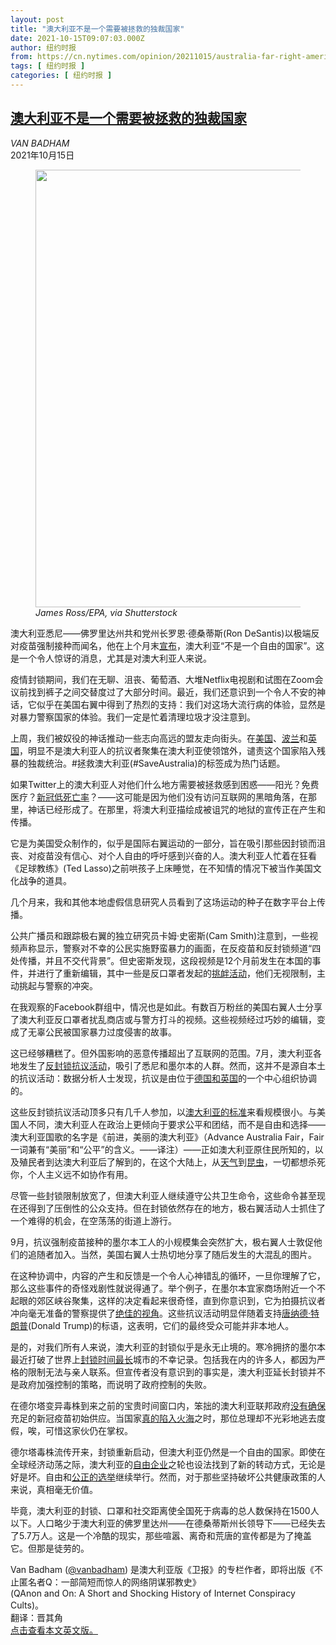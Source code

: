 ```yaml
---
layout: post
title: "澳大利亚不是一个需要被拯救的独裁国家"
date: 2021-10-15T09:07:03.000Z
author: 纽约时报
from: https://cn.nytimes.com/opinion/20211015/australia-far-right-america/
tags: [ 纽约时报 ]
categories: [ 纽约时报 ]
---
```

<!--1634288823000-->
[澳大利亚不是一个需要被拯救的独裁国家](https://cn.nytimes.com/opinion/20211015/australia-far-right-america/)
------

<div>
<address>VAN BADHAM</address><time pudate="2021-10-15 04:57:42" datetime="2021-10-15 04:57:42">2021年10月15日</time><figure><img src="https://images.weserv.nl/?url=static01.nyt.com/images/2021/10/14/reader-center/14badham/merlin_195122550_91e4d0f2-4885-471d-95fc-a07c3ae23089-master1050.jpg" width="1050" height="700"><figcaption> <cite>James Ross/EPA, via Shutterstock</cite></figcaption></figure><section><p>澳大利亚悉尼——佛罗里达州共和党州长罗恩·德桑蒂斯(Ron DeSantis)以极端反对疫苗强制接种而闻名，他在上个月末<a rel="noopener noreferrer" target="_blank" href="https://www.news.com.au/world/coronavirus/australia/off-the-rails-florida-governor-ron-desantis-blasts-australias-covid-restrictions/news-story/9aea5a9f5df3c82cbf4bdcbdd62a8cd5">宣布</a>，澳大利亚“不是一个自由的国家”。这是一个令人惊讶的消息，尤其是对澳大利亚人来说。</p><p>疫情封锁期间，我们在无聊、沮丧、葡萄酒、大堆Netflix电视剧和试图在Zoom会议前找到裤子之间交替度过了大部分时间。最近，我们还意识到一个令人不安的神话，它似乎在美国右翼中得到了热烈的支持：我们对这场大流行病的体验，显然是对暴力警察国家的体验。我们一定是忙着清理垃圾才没注意到。</p><p>上周，我们被奴役的神话推动一些志向高远的盟友走向街头。在<a rel="noopener noreferrer" target="_blank" href="https://www.news.com.au/world/coronavirus/global/save-australia-teacher-protest-in-new-york-city-gathers-at-the-australian-consulate/news-story/c4393b3522f61f061e8f7ed7833a7522">美国</a>、<a rel="noopener noreferrer" target="_blank" href="https://www.pedestrian.tv/news/save-australia-protests/">波兰</a>和<a rel="noopener noreferrer" target="_blank" href="https://salten.cz/2021/10/07/bizarre-moment-protests-break-out-against-australias-lockdown-in-london/">英国</a>，明显不是澳大利亚人的抗议者聚集在澳大利亚使领馆外，谴责这个国家陷入残暴的独裁统治。#拯救澳大利亚(#SaveAustralia)的标签成为热门话题。</p><p>如果Twitter上的澳大利亚人对他们什么地方需要被拯救感到困惑——阳光？免费医疗？<a rel="noopener noreferrer" target="_blank" href="https://www.business-standard.com/article/international/australia-has-avoided-30-000-covid-deaths-due-to-strict-measures-pm-121051800745_1.html">新冠低死亡率</a>？——这可能是因为他们没有访问互联网的黑暗角落，在那里，神话已经形成了。在那里，将澳大利亚描绘成被诅咒的地狱的宣传正在产生和传播。</p><p>它是为美国受众制作的，似乎是国际右翼运动的一部分，旨在吸引那些因封锁而沮丧、对疫苗没有信心、对个人自由的呼吁感到兴奋的人。澳大利亚人忙着在狂看《足球教练》(Ted Lasso)之前哄孩子上床睡觉，在不知情的情况下被当作美国文化战争的道具。</p><p>几个月来，我和其他本地虚假信息研究人员看到了这场运动的种子在数字平台上传播。</p><p>公共广播员和跟踪极右翼的独立研究员卡姆·史密斯(Cam Smith)注意到，一些视频声称显示，警察对不幸的公民实施野蛮暴力的画面，在反疫苗和反封锁频道“四处传播，并且不交代背景”。但史密斯发现，这段视频是12个月前发生在本国的事件，并进行了重新编辑，其中一些是反口罩者发起的<a rel="noopener noreferrer" target="_blank" href="https://www.youtube.com/watch?v=tHv1Z8gZYXw">挑衅活动</a>，他们无视限制，主动挑起与警察的冲突。</p><p>在我观察的Facebook群组中，情况也是如此。有数百万粉丝的美国右翼人士分享了澳大利亚反口罩者扰乱商店或与警方打斗的视频。这些视频经过巧妙的编辑，变成了无辜公民被国家暴力过度侵害的故事。</p><p>这已经够糟糕了。但外国影响的恶意传播超出了互联网的范围。7月，澳大利亚各地发生了<a rel="noopener noreferrer" target="_blank" href="https://www.abc.net.au/news/2021-07-25/sydney-lockdown-protest-two-arrested-for-animal-cruelty/100321716" title="Link: https://www.abc.net.au/news/2021-07-25/sydney-lockdown-protest-two-arrested-for-animal-cruelty/100321716">反封锁抗议活动</a>，吸引了悉尼和墨尔本的人群。然而，这并不是源自本土的抗议活动：数据分析人士发现，抗议是由位于<a rel="noopener noreferrer" target="_blank" href="https://www.theguardian.com/australia-news/2021/jul/27/who-behind-australia-anti-covid-lockdown-protest-march-rallies-sydney-melbourne-far-right-and-german-conspiracy-groups-driving-protests" title="Link: https://www.theguardian.com/australia-news/2021/jul/27/who-behind-australia-anti-covid-lockdown-protest-march-rallies-sydney-melbourne-far-right-and-german-conspiracy-groups-driving-protests">德国和英国</a>的一个中心组织协调的。</p><p>这些反封锁抗议活动顶多只有几千人参加，以<a rel="noopener noreferrer" target="_blank" href="https://www.9news.com.au/national/news-victoria-change-the-rules-union-workers-rallies-melbourne-hundreds-of-thousands-set-to-protest-wages-politics/7be85cf2-dd8e-40e7-88e5-f9b551e5fff1" title="Link: https://www.9news.com.au/national/news-victoria-change-the-rules-union-workers-rallies-melbourne-hundreds-of-thousands-set-to-protest-wages-politics/7be85cf2-dd8e-40e7-88e5-f9b551e5fff1">澳大利亚的标准</a>来看规模很小。与美国人不同，澳大利亚人在政治上更倾向于要求公平和团结，而不是自由和选择——澳大利亚国歌的名字是《前进，美丽的澳大利亚》（Advance Australia Fair，Fair一词兼有“美丽”和“公平”的含义。——译注）——正如澳大利亚原住民所知的，以及殖民者到达澳大利亚后了解到的，在这个大陆上，从<a rel="noopener noreferrer" target="_blank" href="https://www.ga.gov.au/scientific-topics/community-safety/bushfire">天气</a>到<a rel="noopener noreferrer" target="_blank" href="https://theculturetrip.com/pacific/australia/articles/australias-11-deadliest-animals/" title="Link: https://theculturetrip.com/pacific/australia/articles/australias-11-deadliest-animals/">昆虫</a>，一切都想杀死你，个人主义远不如协作有用。</p><p>尽管一些封锁限制放宽了，但澳大利亚人继续遵守公共卫生命令，这些命令甚至现在还得到了压倒性的公众支持。但在封锁依然存在的地方，极右翼活动人士抓住了一个难得的机会，在空荡荡的街道上游行。</p><p>9月，抗议强制疫苗接种的墨尔本工人的小规模集会突然扩大，极右翼人士敦促他们的追随者加入。当然，美国右翼人士热切地分享了随后发生的大混乱的图片。</p><p>在这种协调中，内容的产生和反馈是一个令人心神错乱的循环，一旦你理解了它，那么这些事件的奇怪戏剧性就说得通了。举个例子，在墨尔本宜家商场附近一个不起眼的郊区峡谷聚集，这样的决定看起来很奇怪，直到你意识到，它为拍摄抗议者冲向毫无准备的警察提供了<a rel="noopener noreferrer" target="_blank" href="https://7news.com.au/lifestyle/health-wellbeing/anti-lockdown-protest-in-richmond-melbourne-sees-thousands-square-off-against-police-c-3998617">绝佳的视角</a>。这些抗议活动明显伴随着支持<a rel="noopener noreferrer" target="_blank" href="https://www.aljazeera.com/gallery/2021/9/21/australia-melbourne-anti-vaccine-protests-covid-police">唐纳德·特朗普</a>(Donald Trump)的标语，这表明，它们的最终受众可能并非本地人。</p><p>是的，对我们所有人来说，澳大利亚的封锁似乎是永无止境的。寒冷拥挤的墨尔本最近打破了世界上<a rel="noopener noreferrer" target="_blank" href="https://www.timeout.com/melbourne/news/melbourne-has-now-been-in-lockdown-longer-than-any-other-city-100421">封锁时间最长</a>城市的不幸记录。包括我在内的许多人，都因为严格的限制无法与亲人联系。但宣传者没有意识到的事实是，澳大利亚延长封锁并不是政府加强控制的策略，而说明了政府控制的失败。</p><p>在德尔塔变异毒株到来之前的宝贵时间窗口内，笨拙的澳大利亚联邦政府<a rel="noopener noreferrer" target="_blank" href="https://www.smh.com.au/national/how-did-australia-s-vaccine-rollout-turn-into-a-train-wreck-20210729-p58dzu.html" title="Link: https://www.smh.com.au/national/how-did-australia-s-vaccine-rollout-turn-into-a-train-wreck-20210729-p58dzu.html">没有确保</a>充足的新冠疫苗初始供应。当国家<a rel="noopener noreferrer" target="_blank" href="https://www.abc.net.au/news/2019-12-20/andrew-probyn-analysis-scott-morrison-hawaii-holiday/11817356">真的陷入火海</a>之时，那位总理却不光彩地逃去度假，唉，可惜这家伙仍在掌权。</p><p>德尔塔毒株流传开来，封锁重新启动，但澳大利亚仍然是一个自由的国家。即使在全球经济动荡之际，澳大利亚的<a rel="noopener noreferrer" target="_blank" href="https://www.abc.net.au/news/2021-03-03/australia-business-company-reporting-record-breaking-improvement/13203740">自由企业</a>之轮也设法找到了新的转动方式，无论是好是坏。自由和<a rel="noopener noreferrer" target="_blank" href="https://www.theguardian.com/australia-news/2021/mar/13/western-australia-liberals-worst-fears-realised-zak-kirkup-unseated" title="Link: https://www.theguardian.com/australia-news/2021/mar/13/western-australia-liberals-worst-fears-realised-zak-kirkup-unseated">公正的选举</a>继续举行。然而，对于那些坚持破坏公共健康政策的人来说，真相毫无价值。</p><p>毕竟，澳大利亚的封锁、口罩和社交距离使全国死于病毒的总人数保持在1500人以下。人口略少于澳大利亚的佛罗里达州——在德桑蒂斯州长领导下——已经失去了5.7万人。这是一个冷酷的现实，那些喧嚣、离奇和荒唐的宣传都是为了掩盖它。但那是徒劳的。</p></section><footer><p>Van Badham (<a rel="nofollow" target="_blank" href="https://twitter.com/vanbadham">@vanbadham</a>) 是澳大利亚版《卫报》的专栏作者，即将出版《不止匿名者Q：一部简短而惊人的网络阴谋邪教史》<br>(QAnon and On: A Short and Shocking History of Internet Conspiracy Cults)。<br>翻译：晋其角<br><a rel="nofollow" target="_blank" href="https://www.nytimes.com/2021/10/14/opinion/australia-far-right-america.html">点击查看本文英文版。</a></p></footer>
</div>
